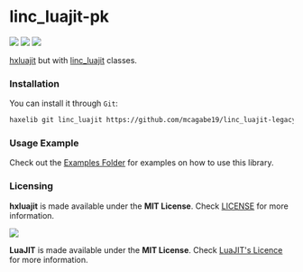 # linc_luajit-pk

![](https://img.shields.io/github/repo-size/mcagabe19/linc_luajit-legacy) ![](https://badgen.net/github/open-issues/mcagabe19/linc_luajit-legacy) ![](https://badgen.net/badge/license/MIT/green)

[hxluajit](https://github.com/MAJigsaw77/hxluajit) but with [linc_luajit](https://github.com/AndreiRudenko/linc_luajit) classes.

### Installation

You can install it through `Git`:
```bash
haxelib git linc_luajit https://github.com/mcagabe19/linc_luajit-legacy
````

### Usage Example

Check out the [Examples Folder](examples/) for examples on how to use this library.

### Licensing

**hxluajit** is made available under the **MIT License**. Check [LICENSE](./LICENSE) for more information.

![](https://avatars.githubusercontent.com/u/11773774?s=200&v=4)

**LuaJIT** is made available under the **MIT License**. Check [LuaJIT's Licence](https://github.com/LuaJIT/LuaJIT/blob/v2.1/COPYRIGHT) for more information.
